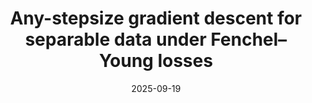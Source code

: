 ---
title: 'Any-stepsize gradient descent for separable data under Fenchel–Young losses'
authors:
- Han Bao
- Shinsaku Sakaue
- Yuki Takezawa
date: '2025-09-19'
publication_types:
- paper-conference
publication: '*Advances in Neural Information Processing Systems (NeurIPS), to appear*'

links:
#- name: Paper
#  url: 'https://openreview.net/forum?id=jHh804fZ5l&referrer=%5Bthe%20profile%20of%20Shinsaku%20Sakaue%5D(%2Fprofile%3Fid%3D~Shinsaku_Sakaue1)'
url_pdf: 'https://arxiv.org/abs/2502.04889'
url_code: ''
url_dataset: ''
url_poster: ''
url_project: ''
url_slides: ''
url_source: ''
url_video: ''
---